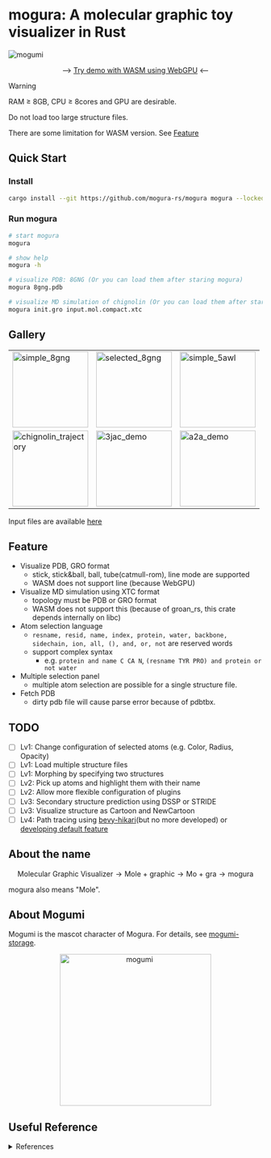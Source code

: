 # mogura: A molecular graphic toy visualizer in Rust

![mogumi](./mogura-wasm/og.png)


<div align="center">

--> [Try demo with WASM using WebGPU](https://mogura-rs.github.io/mogura/) <--

</div>

> [!WARNING]
> RAM $\geq$ 8GB, CPU $\geq$ 8cores and GPU are desirable.
>
> Do not load too large structure files.
>
> There are some limitation for WASM version.
> See [Feature](#feature)

## Quick Start
### Install
~~~bash
cargo install --git https://github.com/mogura-rs/mogura mogura --locked
~~~

### Run mogura
~~~bash
# start mogura
mogura

# show help
mogura -h

# visualize PDB: 8GNG (Or you can load them after staring mogura)
mogura 8gng.pdb

# visualize MD simulation of chignolin (Or you can load them after staring mogura)
mogura init.gro input.mol.compact.xtc
~~~

## Gallery

<table>
  <tr>
    <td><img src="assets/simple_8gng.png" alt="simple_8gng" style="height: 150px; object-fit: contain;"></td>
    <td><img src="assets/selected_8gng.png" alt="selected_8gng" style="height: 150px; object-fit: contain;"></td>
    <td><img src="assets/simple_5awl.png" alt="simple_5awl" style="height: 150px; object-fit: contain;"></td>
  </tr>
  <tr>
    <td><img src="assets/chignolin_trajectory.gif" alt="chignolin_trajectory" style="height: 150px; object-fit: contain;"></td>
    <td><img src="assets/3jac_demo.gif" alt="3jac_demo" style="height: 150px; object-fit: contain;"></td>
    <td><img src="assets/a2a_demo.gif" alt="a2a_demo" style="height: 150px; object-fit: contain;"></td>
  </tr>
</table>


Input files are available [here](https://github.com/mogura-rs/example-inputs)

## Feature
- Visualize PDB, GRO format
  - stick, stick&ball, ball, tube(catmull-rom), line mode are supported
  - WASM does not support line (because WebGPU)
- Visualize MD simulation using XTC format
  - topology must be PDB or GRO format
  - WASM does not support this (because of groan_rs, this crate depends internally on libc)
- Atom selection language
  - `resname, resid, name, index, protein, water, backbone, sidechain, ion, all, (), and, or, not` are reserved words
  - support complex syntax
    - e.g. `protein and name C CA N`, `(resname TYR PRO) and protein or not water`
- Multiple selection panel
  - multiple atom selection are possible for a single structure file.
- Fetch PDB
  - dirty pdb file will cause parse error because of pdbtbx.

## TODO
- [ ] Lv1: Change configuration of selected atoms (e.g. Color, Radius, Opacity)
- [ ] Lv1: Load multiple structure files
- [ ] Lv1: Morphing by specifying two structures
- [ ] Lv2: Pick up atoms and highlight them with their name
- [ ] Lv2: Allow more flexible configuration of plugins
- [ ] Lv3: Secondary structure prediction using DSSP or STRIDE
- [ ] Lv3: Visualize structure as Cartoon and NewCartoon
- [ ] Lv4: Path tracing using [bevy-hikari](https://github.com/cryscan/bevy-hikari)(but no more developed) or [developing default feature](https://github.com/bevyengine/bevy/issues/639)

## About the name

$$
\text{Molecular Graphic Visualizer} \rightarrow \text{Mole + graphic} \rightarrow \text{Mo + gra} \rightarrow \text{mogura}
$$

mogura also means "Mole".

## About Mogumi
Mogumi is the mascot character of Mogura. For details, see [mogumi-storage](https://github.com/mogura-rs/mogumi-chan).

<div align="center">
  <img src="./mogura-wasm/mogumi.png" alt="mogumi" width="300" height="300">
</div>

## Useful Reference

<details><summary> References </summary>

- [bevy](https://github.com/bevyengine/bevy)
  - https://bevy-cheatbook.github.io/
  - https://github.com/qu1x/bevy_trackball
  - https://github.com/bytestring-net/bevy_lunex
- graphics
  - https://github.com/RayTracing
    - https://github.com/RayTracing/gpu-tracing
    - https://github.com/RayTracing/raytracing.github.io
  - https://github.com/NotCamelCase/RasterizationInOneWeekend
  - https://github.com/svenstaro/bvh
  - https://github.com/pannapudi/voidin
  - https://github.com/BLaZeKiLL/webray
  - https://github.com/servo/pathfinder
- [egui](https://github.com/emilk/egui)
  - https://github.com/vladbat00/bevy_egui
- [wgpu](https://github.com/gfx-rs/wgpu)
  - https://sotrh.github.io/learn-wgpu/
  - https://github.com/jack1232/wgpu-step-by-step
  - https://github.com/jinleili/simuverse
- pdb, gro, xtc
  - https://github.com/douweschulte/pdbtbx
  - https://github.com/Ladme/groan_rs
- other great visualizer
  - [PyMol](https://github.com/schrodinger/pymol-open-source)
  - [VMD](https://www.ks.uiuc.edu/Research/vmd/)
  - [ChimeraX](https://github.com/RBVI/ChimeraX)
  - [molstar](https://github.com/molstar/molstar)
    - [VSCoding-Sequence](https://github.com/molstar/VSCoding-Sequence)
  - [Cuemol](https://github.com/CueMol/cuemol2)
  - [ngl](https://github.com/nglviewer/ngl)
- other visualizer in Rust
  - [ferricyanide](https://github.com/frodofine/ferricyanide)

</details>
